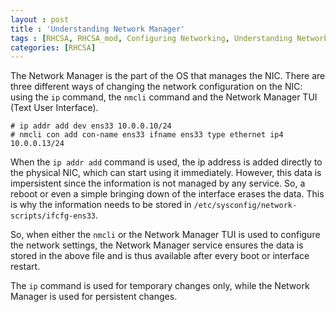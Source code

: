 ```yaml
---
layout : post
title : 'Understanding Network Manager'
tags : [RHCSA, RHCSA_mod, Configuring Networking, Understanding Network Manager]
categories: [RHCSA]
---
```



The Network Manager is the part of the OS that manages the NIC. There
are three different ways of changing the network configuration on the
NIC: using the `ip` command, the `nmcli` command and the Network Manager
TUI (Text User Interface).

``` console
# ip addr add dev ens33 10.0.0.10/24
# nmcli con add con-name ens33 ifname ens33 type ethernet ip4 10.0.0.13/24
```

When the `ip addr add` command is used, the ip address is added directly
to the physical NIC, which can start using it immediately. However, this
data is impersistent since the information is not managed by any
service. So, a reboot or even a simple bringing down of the interface
erases the data. This is why the information needs to be stored in
`/etc/sysconfig/network-scripts/ifcfg-ens33`.

So, when either the `nmcli` or the Network Manager TUI is used to
configure the network settings, the Network Manager service ensures the
data is stored in the above file and is thus available after every boot
or interface restart.

The `ip` command is used for temporary changes only, while the Network
Manager is used for persistent changes.
